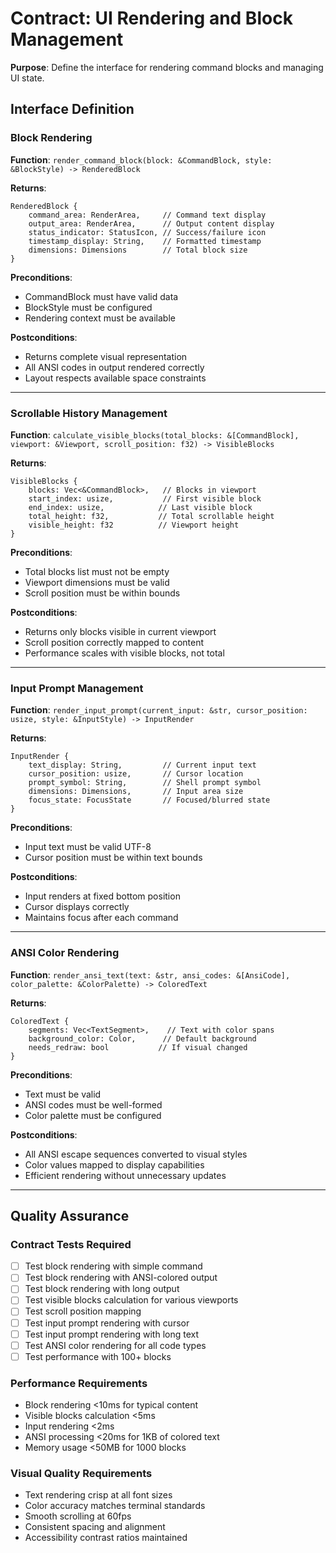 # Contract: UI Rendering and Block Management

**Purpose**: Define the interface for rendering command blocks and managing UI state.

## Interface Definition

### Block Rendering
**Function**: `render_command_block(block: &CommandBlock, style: &BlockStyle) -> RenderedBlock`

**Returns**:
```
RenderedBlock {
    command_area: RenderArea,     // Command text display
    output_area: RenderArea,      // Output content display
    status_indicator: StatusIcon, // Success/failure icon
    timestamp_display: String,    // Formatted timestamp
    dimensions: Dimensions        // Total block size
}
```

**Preconditions**:
- CommandBlock must have valid data
- BlockStyle must be configured
- Rendering context must be available

**Postconditions**:
- Returns complete visual representation
- All ANSI codes in output rendered correctly
- Layout respects available space constraints

---

### Scrollable History Management
**Function**: `calculate_visible_blocks(total_blocks: &[CommandBlock], viewport: &Viewport, scroll_position: f32) -> VisibleBlocks`

**Returns**:
```
VisibleBlocks {
    blocks: Vec<&CommandBlock>,   // Blocks in viewport
    start_index: usize,           // First visible block
    end_index: usize,            // Last visible block
    total_height: f32,           // Total scrollable height
    visible_height: f32          // Viewport height
}
```

**Preconditions**:
- Total blocks list must not be empty
- Viewport dimensions must be valid
- Scroll position must be within bounds

**Postconditions**:
- Returns only blocks visible in current viewport
- Scroll position correctly mapped to content
- Performance scales with visible blocks, not total

---

### Input Prompt Management
**Function**: `render_input_prompt(current_input: &str, cursor_position: usize, style: &InputStyle) -> InputRender`

**Returns**:
```
InputRender {
    text_display: String,         // Current input text
    cursor_position: usize,       // Cursor location
    prompt_symbol: String,        // Shell prompt symbol
    dimensions: Dimensions,       // Input area size
    focus_state: FocusState       // Focused/blurred state
}
```

**Preconditions**:
- Input text must be valid UTF-8
- Cursor position must be within text bounds

**Postconditions**:
- Input renders at fixed bottom position
- Cursor displays correctly
- Maintains focus after each command

---

### ANSI Color Rendering
**Function**: `render_ansi_text(text: &str, ansi_codes: &[AnsiCode], color_palette: &ColorPalette) -> ColoredText`

**Returns**:
```
ColoredText {
    segments: Vec<TextSegment>,    // Text with color spans
    background_color: Color,      // Default background
    needs_redraw: bool           // If visual changed
}
```

**Preconditions**:
- Text must be valid
- ANSI codes must be well-formed
- Color palette must be configured

**Postconditions**:
- All ANSI escape sequences converted to visual styles
- Color values mapped to display capabilities
- Efficient rendering without unnecessary updates

---

## Quality Assurance

### Contract Tests Required
- [ ] Test block rendering with simple command
- [ ] Test block rendering with ANSI-colored output
- [ ] Test block rendering with long output
- [ ] Test visible blocks calculation for various viewports
- [ ] Test scroll position mapping
- [ ] Test input prompt rendering with cursor
- [ ] Test input prompt rendering with long text
- [ ] Test ANSI color rendering for all code types
- [ ] Test performance with 100+ blocks

### Performance Requirements
- Block rendering <10ms for typical content
- Visible blocks calculation <5ms
- Input rendering <2ms
- ANSI processing <20ms for 1KB of colored text
- Memory usage <50MB for 1000 blocks

### Visual Quality Requirements
- Text rendering crisp at all font sizes
- Color accuracy matches terminal standards
- Smooth scrolling at 60fps
- Consistent spacing and alignment
- Accessibility contrast ratios maintained
